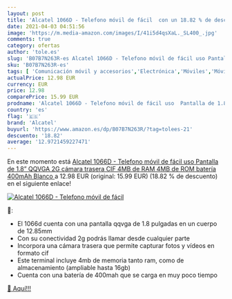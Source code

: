 ```yaml
---
layout: post
title: 'Alcatel 1066D - Telefono móvil de fácil  con un 18.82 % de descuento'
date: 2021-04-03 04:51:56
image: 'https://m.media-amazon.com/images/I/41i5d4qsXaL._SL400_.jpg'
comments: true
category: ofertas
author: 'tole.es'
slug: 'B07B7N263R-es Alcatel 1066D - Telefono móvil de fácil uso Pantalla de...'
sku: 'B07B7N263R-es'
tags: [ 'Comunicación móvil y accesorios','Electrónica','Móviles','Móviles y smartphones libres','alcatel','móvil','ram', ]
actualPrice: 12.98 EUR
currency: EUR
price: 12.98
comparePrice: 15.99 EUR
prodname: 'Alcatel 1066D - Telefono móvil de fácil uso  Pantalla de 1.8” QQVGA  2G  cámara trasera CIF  4MB de RAM  4MB de ROM  batería 400mAh  Blanco '
country: 'es'
flag: '🇪🇸'
brand: 'Alcatel'
buyurl: 'https://www.amazon.es/dp/B07B7N263R/?tag=tolees-21'
descuento: '18.82'
average: '12.9721459227471'
---
```


En este momento está [Alcatel 1066D - Telefono móvil de fácil uso  Pantalla de 1.8” QQVGA  2G  cámara trasera CIF  4MB de RAM  4MB de ROM  batería 400mAh  Blanco ](https://www.amazon.es/dp/B07B7N263R/?tag=tolees-21) a 12.98 EUR (original: 15.99 EUR) (18.82 %  de descuento) en el siguiente enlace!

[![Alcatel 1066D - Telefono móvil de fácil ](https://m.media-amazon.com/images/I/41i5d4qsXaL._SL400_.jpg)](https://www.amazon.es/dp/B07B7N263R/?tag=tolees-21)

🔎:

- El 1066d cuenta con una pantalla qqvga de 1.8 pulgadas en un cuerpo de 12.85mm
- Con su conectividad 2g podrás llamar desde cualquier parte
- Incorpora una cámara trasera que permite capturar fotos y vídeos en formato cif
- Este terminal incluye 4mb de memoria tanto ram, como de almacenamiento (ampliable hasta 16gb)
- Cuenta con una batería de 400mah que se carga en muy poco tiempo

[🛒 Aquí!!!](https://www.amazon.es/dp/B07B7N263R/?tag=tolees-21)
